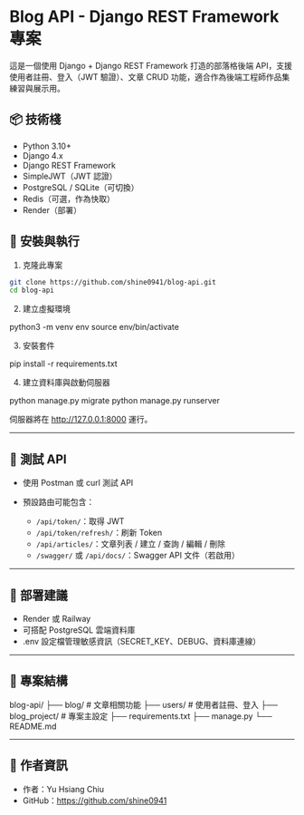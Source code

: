 # Blog API - Django REST Framework 專案

這是一個使用 Django + Django REST Framework 打造的部落格後端 API，支援使用者註冊、登入（JWT 驗證）、文章 CRUD 功能，適合作為後端工程師作品集練習與展示用。

## 📦 技術棧

- Python 3.10+
- Django 4.x
- Django REST Framework
- SimpleJWT（JWT 認證）
- PostgreSQL / SQLite（可切換）
- Redis（可選，作為快取）
- Render（部署）

## 🔧 安裝與執行

1. 克隆此專案

```bash
git clone https://github.com/shine0941/blog-api.git
cd blog-api

```

2. 建立虛擬環境

python3 -m venv env
source env/bin/activate

3. 安裝套件

pip install -r requirements.txt

4. 建立資料庫與啟動伺服器

python manage.py migrate
python manage.py runserver


伺服器將在 http://127.0.0.1:8000 運行。

---

## 🧪 測試 API

- 使用 Postman 或 curl 測試 API
- 預設路由可能包含：

  - `/api/token/`：取得 JWT
  - `/api/token/refresh/`：刷新 Token
  - `/api/articles/`：文章列表 / 建立 / 查詢 / 編輯 / 刪除
  - `/swagger/` 或 `/api/docs/`：Swagger API 文件（若啟用）

---

## 🚀 部署建議

- Render 或 Railway
- 可搭配 PostgreSQL 雲端資料庫
- .env 設定檔管理敏感資訊（SECRET_KEY、DEBUG、資料庫連線）

---

## 📁 專案結構

blog-api/
├── blog/               # 文章相關功能
├── users/              # 使用者註冊、登入
├── blog_project/           # 專案主設定
├── requirements.txt
├── manage.py
└── README.md


---

## 👤 作者資訊

- 作者：Yu Hsiang Chiu
- GitHub：https://github.com/shine0941
